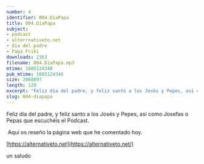 ```yaml
---
number: 4
identifier: 004.DiaPapa
title: 004.DiaPapa
subject:
- podcast
- alterrnativeto.net
- dia del padre
- Papa Friki
downloads: 2363
filename: 004.DiaPapa.mp3
mtime: 1685124348
pub_mtime: 1685124348
size: 2068897
length: 129
excerpt: "Feliz día del padre, y feliz santo a los Josés y Pepes, así como Josefas o Pepas que escuchéis el Podcast.\n\n Aquí os reseño la página web que he comentado hoy.\n\n[https://alternativeto.net](https://alternativeto.net/)  \n\nun saludo"
slug: 004-diapapa
---
```

Feliz día del padre, y feliz santo a los Josés y Pepes, así como Josefas o Pepas que escuchéis el Podcast.

 Aquí os reseño la página web que he comentado hoy.

[https://alternativeto.net](https://alternativeto.net/)

un saludo